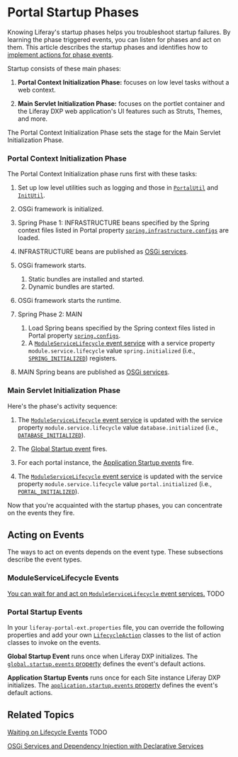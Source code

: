 # Portal Startup Phases

Knowing Liferay's startup phases helps you troubleshoot startup failures. By learning the phase triggered events, you can listen for phases and act on them. This article describes the startup phases and identifies how to [implement actions for phase events](#acting-on-events).

Startup consists of these main phases:

1. **Portal Context Initialization Phase:** focuses on low level tasks without a web context.

1. **Main Servlet Initialization Phase:** focuses on the portlet container and the Liferay DXP web application's UI features such as Struts, Themes, and more.

The Portal Context Initialization Phase sets the stage for the Main Servlet Initialization Phase.

### Portal Context Initialization Phase

The Portal Context Initialization phase runs first with these tasks:

1. Set up low level utilities such as logging and those in [`PortalUtil`](https://learn.liferay.com/reference/latest/en/dxp/javadocs/portal-impl/com/liferay/portal/util/InitUtil.html) and [`InitUtil`](https://learn.liferay.com/reference/latest/en/dxp/javadocs/portal-impl/com/liferay/portal/util/InitUtil.html).

1. OSGi framework is initialized.

1. Spring Phase 1: INFRASTRUCTURE beans specified by the Spring context files listed in Portal property [`spring.infrastructure.configs`](https://learn.liferay.com/reference/latest/en/dxp/propertiesdoc/portal.properties.html#Spring) are loaded. 


1. INFRASTRUCTURE beans are published as [OSGi services](/docs/7-2/frameworks/-/knowledge_base/f/declarative-services).<!-- Is this the right article?  [OSGi services](./using-an-osgi-service.md) -->
   
1. OSGi framework starts.

    1. Static bundles are installed and started.
    1. Dynamic bundles are started.

1. OSGi framework starts the runtime.

1. Spring Phase 2: MAIN

    1. Load Spring beans specified by the Spring context files listed in Portal property [`spring.configs`](https://learn.liferay.com/reference/latest/en/dxp/propertiesdoc/portal.properties.html#Spring).
    1. A [`ModuleServiceLifecycle` event service](#moduleservicelifecycle-events) with a service property `module.service.lifecycle` value `spring.initialized` (i.e., [`SPRING_INITIALIZED`](https://learn.liferay.com/reference/latest/en/dxp/javadocs/portal-kernel/constant-values.html#com.liferay.portal.kernel.module.framework.ModuleServiceLifecycle.SPRING_INITIALIZED)) registers.

1. MAIN Spring beans are published as [OSGi services](/docs/7-2/frameworks/-/knowledge_base/f/declarative-services). <!-- Is this the right article?  [OSGi services](./using-an-osgi-service.md). -->

### Main Servlet Initialization Phase

Here's the phase's activity sequence:

1. The [`ModuleServiceLifecycle` event service](#moduleservicelifecycle-events) is updated with the service property `module.service.lifecycle` value  `database.initialized` (i.e., [`DATABASE_INITIALIZED`](https://learn.liferay.com/reference/latest/en/dxp/javadocs/portal-kernel/constant-values.html#com.liferay.portal.kernel.module.framework.ModuleServiceLifecycle.DATABASE_INITIALIZED)).

1. The [Global Startup event](#portal-startup-events) fires.

1. For each portal instance, the [Application Startup events](#portal-startup-events) fire.

1. The [`ModuleServiceLifecycle` event service](#moduleservicelifecycle-events) is updated with the service property `module.service.lifecycle` value `portal.initialized` (i.e., [`PORTAL_INITIALIZED`](https://learn.liferay.com/reference/latest/en/dxp/javadocs/portal-kernel/constant-values.html#com.liferay.portal.kernel.module.framework.ModuleServiceLifecycle.PORTAL_INITIALIZED)).

Now that you're acquainted with the startup phases, you can concentrate on the events they fire.

## Acting on Events

The ways to act on events depends on the event type. These subsections describe the event types.

### ModuleServiceLifecycle Events

[You can wait for and act on `ModuleServiceLifecycle` event services.](/docs/7-2/customization/-/knowledge_base/c/waiting-on-lifecycle-events) TODO

### Portal Startup Events

In your `liferay-portal-ext.properties` file, you can override the following  properties and add your own [`LifecycleAction`](https://learn.liferay.com/reference/latest/en/dxp/javadocs/portal-kernel/com/liferay/portal/kernel/events/LifecycleEvent.html) classes to the list of action classes to invoke on the events.

**Global Startup Event** runs once when Liferay DXP initializes. The [`global.startup.events` property](hhttps://learn.liferay.com/reference/latest/en/dxp/propertiesdoc/portal.properties.html#Startup%20Events) defines the event's default actions.

**Application Startup Events** runs once for each Site instance Liferay DXP initializes. The [`application.startup.events` property](https://learn.liferay.com/reference/latest/en/dxp/propertiesdoc/portal.properties.html#Startup%20Events) defines the event's default actions.

## Related Topics

[Waiting on Lifecycle Events](/docs/7-2/customization/-/knowledge_base/c/waiting-on-lifecycle-events) TODO

[OSGi Services and Dependency Injection with Declarative Services](/docs/7-2/frameworks/-/knowledge_base/f/declarative-services)  <!-- Is this the right article?  [OSGi services](./using-an-osgi-service.md). -->